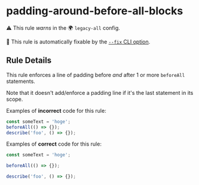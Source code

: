# padding-around-before-all-blocks

⚠️ This rule _warns_ in the 🌍 `legacy-all` config.

🔧 This rule is automatically fixable by the [`--fix` CLI option](https://eslint.org/docs/latest/user-guide/command-line-interface#--fix).

<!-- end auto-generated rule header -->

## Rule Details

This rule enforces a line of padding before _and_ after 1 or more `beforeAll`
statements.

Note that it doesn't add/enforce a padding line if it's the last statement in
its scope.

Examples of **incorrect** code for this rule:

```js
const someText = 'hoge';
beforeAll(() => {});
describe('foo', () => {});
```

Examples of **correct** code for this rule:

```js
const someText = 'hoge';

beforeAll(() => {});

describe('foo', () => {});
```
